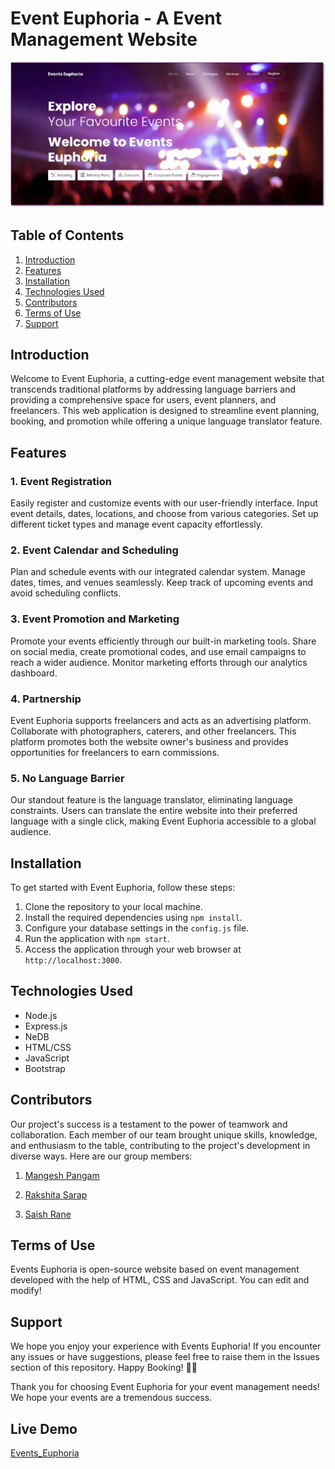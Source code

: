 # Event Euphoria - A Event Management Website

![Event Euphoria Logo](./public/images/projectbanner.png)

## Table of Contents

1. [Introduction](#introduction)
2. [Features](#features)
3. [Installation](#installation)
4. [Technologies Used](#technologies-used)
5. [Contributors](#contributors)
6. [Terms of Use](#terms-of-use)
7. [Support](#support)

## Introduction

Welcome to Event Euphoria, a cutting-edge event management website that transcends traditional platforms by addressing language barriers and providing a comprehensive space for users, event planners, and freelancers. This web application is designed to streamline event planning, booking, and promotion while offering a unique language translator feature.

## Features

### 1. Event Registration
Easily register and customize events with our user-friendly interface. Input event details, dates, locations, and choose from various categories. Set up different ticket types and manage event capacity effortlessly.

### 2. Event Calendar and Scheduling
Plan and schedule events with our integrated calendar system. Manage dates, times, and venues seamlessly. Keep track of upcoming events and avoid scheduling conflicts.

### 3. Event Promotion and Marketing
Promote your events efficiently through our built-in marketing tools. Share on social media, create promotional codes, and use email campaigns to reach a wider audience. Monitor marketing efforts through our analytics dashboard.

### 4. Partnership
Event Euphoria supports freelancers and acts as an advertising platform. Collaborate with photographers, caterers, and other freelancers. This platform promotes both the website owner's business and provides opportunities for freelancers to earn commissions.

### 5. No Language Barrier
Our standout feature is the language translator, eliminating language constraints. Users can translate the entire website into their preferred language with a single click, making Event Euphoria accessible to a global audience.


## Installation

To get started with Event Euphoria, follow these steps:

1. Clone the repository to your local machine.
2. Install the required dependencies using `npm install`.
3. Configure your database settings in the `config.js` file.
4. Run the application with `npm start`.
5. Access the application through your web browser at `http://localhost:3000`.

## Technologies Used

- Node.js
- Express.js
- NeDB
- HTML/CSS
- JavaScript
- Bootstrap

## Contributors

Our project's success is a testament to the power of teamwork and collaboration. Each member of our team brought unique skills, knowledge, and enthusiasm to the table, contributing to the project's development in diverse ways.
Here are our group members:

1. [Mangesh Pangam](https://github.com/Mangesh2704)

2. [Rakshita Sarap](https://github.com/RakshitaSarap)

3. [Saish Rane](https://github.com/saishrane-11)

## Terms of Use

Events Euphoria is open-source website based on event management developed with the help of HTML, CSS and JavaScript.
You can edit and modify!

## Support

We hope you enjoy your experience with Events Euphoria! If you encounter any issues or have suggestions, please feel free to raise them in the Issues section of this repository. Happy Booking! 🎊🤩

Thank you for choosing Event Euphoria for your event management needs! We hope your events are a tremendous success.

## Live Demo

[Events_Euphoria](./public/index.html)

